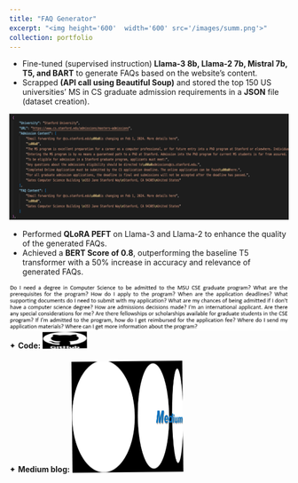 ```yaml
---
title: "FAQ Generator"
excerpt: "<img height='600'  width='600' src='/images/summ.png'>"
collection: portfolio
---
```


* Fine-tuned (supervised instruction) **Llama-3 8b, Llama-2 7b, Mistral 7b, T5, and BART** to generate FAQs based on the website’s content.
* Scrapped **(API call using Beautiful Soup)** and stored the top 150 US universities’ MS in CS graduate admission requirements in a **JSON** file (dataset creation).

<img src="/images/faqjs.png">

* Performed **QLoRA PEFT** on Llama-3 and Llama-2 to enhance the quality of the generated FAQs.
* Achieved a **BERT Score of 0.8**, outperforming the baseline T5 transformer with a 50% increase in accuracy and relevance of generated FAQs.

<img src="/images/qllama3.png">

<div class="flexcontainer">
  <div>
        <span>✦ <strong>Code:</strong></span> <a href="https://github.com/SudarshanaSRao/CSCI-499_final_project" onclick="trackOutboundLink(this);">
      <img class="bounce" height="30px" src="/images/github-logo-git-hub-icon-with-text-on-white-and-black-background-free-vector.jpg" width="80px">
    </a>
  </div>
</div>

<div class="flexcontainer">
  <div>
        <span>✦ <strong>Medium blog:</strong></span> <a href="https://medium.com/@sudarshanasrao/faq-generation-using-large-language-models-88746c9381a6" onclick="trackOutboundLink(this);">
      <img class="bounce" height="200px" src="/images/unmanned.png" width="200px">
    </a>
  </div>
</div>
<style>
  .flexcontainer {
    display: flex;
    align-items: center;
    margin-bottom: 20px; /* Adjust the value as needed */
  }
  @keyframes bounce {
    0%, 100% { transform: rotate(0deg); }
    25% { transform: rotate(-5deg); }
    75% { transform: rotate(5deg); }
  }
  .bounce {
    display: inline-block;
    animation: bounce 0.6s ease infinite;
    transform-origin: center; /* Pivot around the top center */
  }
</style>

<!-- This is an item in your portfolio. It can be have images or nice text. If you name the file .md, it will be parsed as markdown. If you name the file .html, it will be parsed as HTML.  -->
